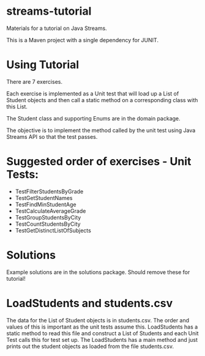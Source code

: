 # streams-tutorial
Materials for a tutorial on Java Streams.

This is a Maven project with a single dependency for JUNIT.

# Using Tutorial

There are 7 exercises.

Each exercise is implemented as a Unit test that will load up a List of Student objects and then call a static method on a corresponding class with this List.

The Student class and supporting Enums are in the domain package.

The objective is to implement the method called by the unit test using Java Streams API so that the test passes.

# Suggested order of exercises - Unit Tests:

* TestFilterStudentsByGrade
* TestGetStudentNames
* TestFindMinStudentAge
* TestCalculateAverageGrade
* TestGroupStudentsByCity
* TestCountStudentsByCity
* TestGetDistinctListOfSubjects

# Solutions
Example solutions are in the solutions package. Should remove these for tutorial!

# LoadStudents and students.csv
The data for the List of Student objects is in students.csv. The order and values of this is important as the unit tests assume this.
LoadStudents has a static method to read this file and construct a List of Students and each Unit Test calls this for test set up.
The LoadStudents has a main method and just prints out the student objects as loaded from the file students.csv.
